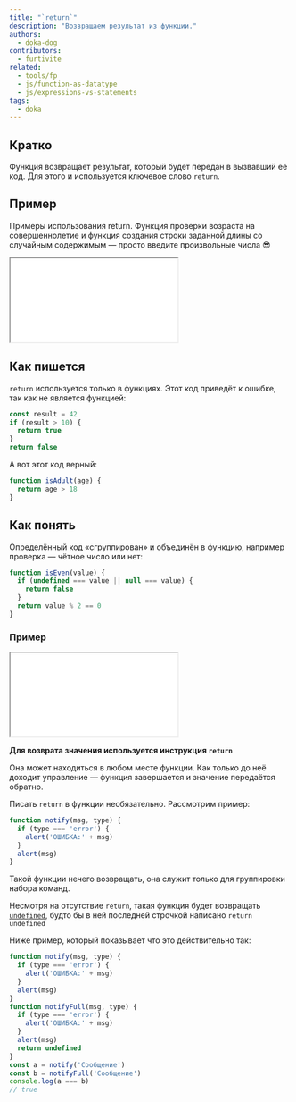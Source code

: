 ```yaml
---
title: "`return`"
description: "Возвращаем результат из функции."
authors:
  - doka-dog
contributors:
  - furtivite
related:
  - tools/fp
  - js/function-as-datatype
  - js/expressions-vs-statements
tags:
  - doka
---
```


## Кратко

Функция возвращает результат, который будет передан в вызвавший её код. Для этого и используется ключевое слово `return`.

## Пример

Примеры использования return. Функция проверки возраста на совершеннолетие и функция создания строки заданной длины со случайным содержимым — просто введите произвольные числа 😎

<iframe title="Название — return — Дока" src="demos/return-work/" heigh="200"></iframe>

## Как пишется

`return` используется только в функциях. Этот код приведёт к ошибке, так как не является функцией:

```js
const result = 42
if (result > 10) {
  return true
}
return false
```

А вот этот код верный:

```js
function isAdult(age) {
  return age > 18
}
```

## Как понять

Определённый код «сгруппирован» и объединён в функцию, например проверка — чётное число или нет:

```js
function isEven(value) {
  if (undefined === value || null === value) {
    return false
  }
  return value % 2 == 0
}
```

### Пример

<iframe title="Название — return — Дока" src="demos/vindi-r-jJdQqz/" heigh="100"></iframe>

__Для возврата значения используется инструкция `return`__

Она может находиться в любом месте функции. Как только до неё доходит управление — функция завершается и значение передаётся обратно.

Писать `return` в функции необязательно. Рассмотрим пример:

```js
function notify(msg, type) {
  if (type === 'error') {
    alert('ОШИБКА:' + msg)
  }
  alert(msg)
}
```

Такой функции нечего возвращать, она служит только для группировки набора команд.

Несмотря на отсутствие `return`, такая функция будет возвращать [`undefined`](/js/undefined/), будто бы в ней последней строчкой написано `return undefined`

Ниже пример, который показывает что это действительно так:

```js
function notify(msg, type) {
  if (type === 'error') {
    alert('ОШИБКА:' + msg)
  }
  alert(msg)
}
function notifyFull(msg, type) {
  if (type === 'error') {
    alert('ОШИБКА:' + msg)
  }
  alert(msg)
  return undefined
}
const a = notify('Сообщение')
const b = notifyFull('Сообщение')
console.log(a === b)
// true
```
